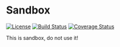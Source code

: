 # Sandbox

[![License](https://poser.pugx.org/nekufa/saprfc/license.png)](https://packagist.org/packages/nekufa/saprfc)
[![Build Status](https://travis-ci.org/nekufa/sandbox.png)](https://travis-ci.org/nekufa/sandbox)
[![Coverage Status](https://coveralls.io/repos/nekufa/sandbox/badge.png?branch=master)](https://coveralls.io/r/nekufa/sandbox?branch=master)

This is sandbox, do not use it!
